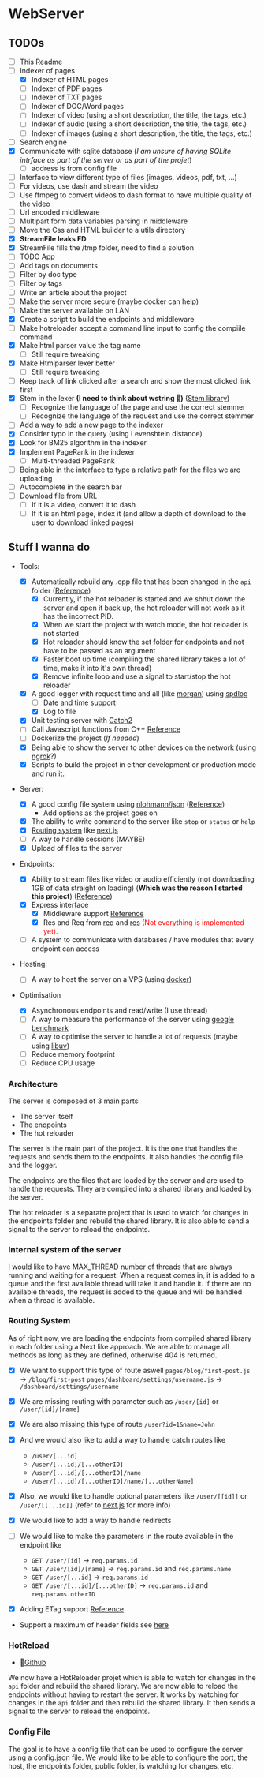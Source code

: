 # WebServer

## TODOs

- [ ] This Readme
- [ ] Indexer of pages
  - [x] Indexer of HTML pages
  - [ ] Indexer of PDF pages
  - [ ] Indexer of TXT pages
  - [ ] Indexer of DOC/Word pages
  - [ ] Indexer of video (using a short description, the title, the tags, etc.)
  - [ ] Indexer of audio (using a short description, the title, the tags, etc.)
  - [ ] Indexer of images (using a short description, the title, the tags, etc.)
- [ ] Search engine
- [x] Communicate with sqlite database (_I am unsure of having SQLite intrface as part of the server or as part of the projet_)
  - [ ] address is from config file
- [ ] Interface to view different type of files (images, videos, pdf, txt, ...)
- [ ] For videos, use dash and stream the video
- [ ] Use ffmpeg to convert videos to dash format to have multiple quality of the video
- [ ] Url encoded middleware
- [ ] Multipart form data variables parsing in middleware
- [ ] Move the Css and HTML builder to a utils directory
- [x] **StreamFile leaks FD**
- [x] StreamFile fills the /tmp folder, need to find a solution
- [ ] TODO App
- [ ] Add tags on documents
- [ ] Filter by doc type
- [ ] Filter by tags
- [ ] Write an article about the project
- [ ] Make the server more secure (maybe docker can help)
- [ ] Make the server available on LAN
- [x] Create a script to build the endpoints and middleware
- [ ] Make hotreloader accept a command line input to config the compiile command
- [x] Make html parser value the tag name
  - [ ] Still require tweaking
- [x] Make Htmlparser lexer better
  - [ ] Still require tweaking
- [ ] Keep track of link clicked after a search and show the most clicked link first
- [x] Stem in the lexer **(I need to think about wstring :thinking:)** ([Stem library](https://github.com/Blake-Madden/OleanderStemmingLibrary))
  - [ ] Recognize the language of the page and use the correct stemmer
  - [ ] Recognize the language of the request and use the correct stemmer
- [ ] Add a way to add a new page to the indexer
- [x] Consider typo in the query (using Levenshtein distance)
- [x] Look for BM25 algorithm in the indexer
- [x] Implement PageRank in the indexer
  - [ ] Multi-threaded PageRank
- [ ] Being able in the interface to type a relative path for the files we are uploading
- [ ] Autocomplete in the search bar
- [ ] Download file from URL
  - [ ] If it is a video, convert it to dash
  - [ ] If it is an html page, index it (and allow a depth of download to the user to download linked pages)

## Stuff I wanna do

- Tools:

  - [x] Automatically rebuild any .cpp file that has been changed in the `api` folder ([Reference](#hotreload))
    - [x] Currently, if the hot reloader is started and we shhut down the server and open it back up, the hot reloader will not work as it has the incorrect PID.
    - [x] When we start the project with watch mode, the hot reloader is not started
    - [x] Hot reloader should know the set folder for endpoints and not have to be passed as an argument
    - [x] Faster boot up time (compiling the shared library takes a lot of time, make it into it's own thread)
    - [x] Remove infinite loop and use a signal to start/stop the hot reloader
  - [x] A good logger with request time and all (like [morgan](https://www.npmjs.com/package/morgan)) using [spdlog](https://github.com/gabime/spdlog)
    - [ ] Date and time support
    - [x] Log to file
  - [x] Unit testing server with [Catch2](https://github.com/catchorg/Catch2)
  - [ ] Call Javascript functions from C++ [Reference](https://stackoverflow.com/questions/2713289/how-to-execute-javascript-function-in-c)
  - [ ] Dockerize the project (_If needed_)
  - [x] Being able to show the server to other devices on the network (using [ngrok](https://ngrok.com/)?)
  - [x] Scripts to build the project in either development or production mode and run it.

- Server:

  - [x] A good config file system using [nlohmann/json](https://github.com/nlohmann/json) ([Reference](#config-file))
    - Add options as the project goes on
  - [x] The ability to write command to the server like `stop` or `status` or `help`
  - [x] [Routing system](#routing-system) like [next.js](https://nextjs.org/docs/routing/introduction)
  - [ ] A way to handle sessions (MAYBE)
  - [x] Upload of files to the server

- Endpoints:

  - [x] Ability to stream files like video or audio efficiently (not downloading 1GB of data straight on loading) (**Which was the reason I started this project**) ([Reference](https://blog.logrocket.com/build-video-streaming-server-node/))
  - [x] Express interface
    - [x] Middleware support [Reference](https://nextjs.org/docs/advanced-features/middleware)
    - [x] Res and Req from [req](https://expressjs.com/en/5x/api.html#req) and [res](https://expressjs.com/en/5x/api.html#res) <span style="color:red">(Not everything is implemented yet)</span>.
  - [ ] A system to communicate with databases / have modules that every endpoint can access

- Hosting:

  - [ ] A way to host the server on a VPS (using [docker](https://www.docker.com/))

- Optimisation

  - [x] Asynchronous endpoints and read/write (I use thread)
  - [ ] A way to measure the performance of the server using [google benchmark](https://github.com/google/benchmark)
  - [ ] A way to optimise the server to handle a lot of requests (maybe using [libuv](https://libuv.org/))
  - [ ] Reduce memory footprint
  - [ ] Reduce CPU usage

### Architecture

The server is composed of 3 main parts:

- The server itself
- The endpoints
- The hot reloader

The server is the main part of the project. It is the one that handles the requests and sends them to the endpoints. It also handles the config file and the logger.

The endpoints are the files that are loaded by the server and are used to handle the requests. They are compiled into a shared library and loaded by the server.

The hot reloader is a separate project that is used to watch for changes in the endpoints folder and rebuild the shared library. It is also able to send a signal to the server to reload the endpoints.

### Internal system of the server

I would like to have MAX_THREAD number of threads that are always running and waiting for a request. When a request comes in, it is added to a queue and the first available thread will take it and handle it. If there are no available threads, the request is added to the queue and will be handled when a thread is available.

### Routing System

As of right now, we are loading the endpoints from compiled shared library in each folder using a Next like approach. We are able to manage all methods as long as they are defined, otherwise 404 is returned.

- [x] We want to support this type of route aswell
      `pages/blog/first-post.js` → `/blog/first-post`
      `pages/dashboard/settings/username.js` → `/dashboard/settings/username`
- [x] We are missing routing with parameter such as `/user/[id]` or `/user/[id]/[name]`
- [x] We are also missing this type of route `/user?id=1&name=John`
- [x] And we would also like to add a way to handle catch routes like

  - `/user/[...id]`
  - `/user/[...id]/[...otherID]`
  - `/user/[...id]/[...otherID]/name`
  - `/user/[...id]/[...otherID]/name/[...otherName]`

- [x] Also, we would like to handle optional parameters like `/user/[[id]]` or `/user/[[...id]]` (refer to [next.js](https://nextjs.org/docs/routing/dynamic-routes#optional-catch-all-routes) for more info)
- [x] We would like to add a way to handle redirects
- [ ] We would like to make the parameters in the route available in the endpoint like

  - `GET /user/[id]` → `req.params.id`
  - `GET /user/[id]/[name]` → `req.params.id` and `req.params.name`
  - `GET /user/[...id]` → `req.params.id`
  - `GET /user/[...id]/[...otherID]` → `req.params.id` and `req.params.otherID`

- [x] Adding ETag support [Reference](https://stackoverflow.com/questions/4533/http-generating-etag-header)
- Support a maximum of header fields see [here](https://developer.mozilla.org/en-US/docs/Web/HTTP/Headers)

### HotReload

- 🔗[Github](https://github.com/MatteoTamine1709/CppHotReloader)

We now have a HotReloader projet which is able to watch for changes in the `api` folder and rebuild the shared library. We are now able to reload the endpoints without having to restart the server.
It works by watching for changes in the `api` folder and then rebuild the shared library. It then sends a signal to the server to reload the endpoints.

### Config File

The goal is to have a config file that can be used to configure the server using a config.json file. We would like to be able to configure the port, the host, the endpoints folder, public folder, is watching for changes, etc.
